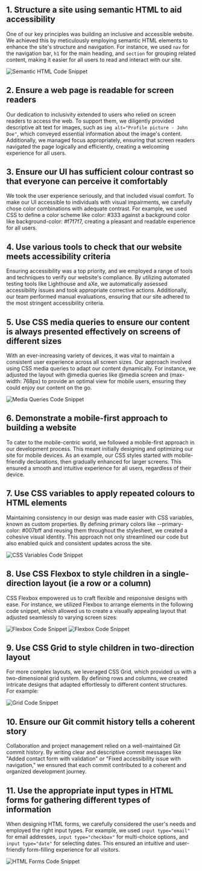 ## 1. Structure a site using semantic HTML to aid accessibility

One of our key principles was building an inclusive and accessible website. We achieved this by meticulously employing semantic HTML elements to enhance the site's structure and navigation. For instance, we used `nav` for the navigation bar, `h1` for the main heading, and `section` for grouping related content, making it easier for all users to read and interact with our site.

![Semantic HTML Code Snippet](../images/Semantic-HTML.png)

## 2. Ensure a web page is readable for screen readers

Our dedication to inclusivity extended to users who relied on screen readers to access the web. To support them, we diligently provided descriptive alt text for images, such as `img alt="Profile picture - John Doe"`, which conveyed essential information about the image's content. Additionally, we managed focus appropriately, ensuring that screen readers navigated the page logically and efficiently, creating a welcoming experience for all users.

## 3. Ensure our UI has sufficient colour contrast so that everyone can perceive it comfortably

We took the user experience seriously, and that included visual comfort. To make our UI accessible to individuals with visual impairments, we carefully chose color combinations with adequate contrast. For example, we used CSS to define a color scheme like color: #333 against a background color like background-color: #f7f7f7, creating a pleasant and readable experience for all users.

## 4. Use various tools to check that our website meets accessibility criteria

Ensuring accessibility was a top priority, and we employed a range of tools and techniques to verify our website's compliance. By utilizing automated testing tools like Lighthouse and aXe, we automatically assessed accessibility issues and took appropriate corrective actions. Additionally, our team performed manual evaluations, ensuring that our site adhered to the most stringent accessibility criteria.

## 5. Use CSS media queries to ensure our content is always presented effectively on screens of different sizes

With an ever-increasing variety of devices, it was vital to maintain a consistent user experience across all screen sizes. Our approach involved using CSS media queries to adapt our content dynamically. For instance, we adjusted the layout with @media queries like @media screen and (max-width: 768px) to provide an optimal view for mobile users, ensuring they could enjoy our content on the go.

![Media Queries Code Snippet](../images/Grid-Media-Queries.png)

## 6. Demonstrate a mobile-first approach to building a website

To cater to the mobile-centric world, we followed a mobile-first approach in our development process. This meant initially designing and optimizing our site for mobile devices. As an example, our CSS styles started with mobile-friendly declarations, then gradually enhanced for larger screens. This ensured a smooth and intuitive experience for all users, regardless of their device.

## 7. Use CSS variables to apply repeated colours to HTML elements

Maintaining consistency in our design was made easier with CSS variables, known as custom properties. By defining primary colors like --primary-color: #007bff and reusing them throughout the stylesheet, we created a cohesive visual identity. This approach not only streamlined our code but also enabled quick and consistent updates across the site.

![CSS Variables Code Snippet](../images/CSS-Variables.png)

## 8. Use CSS Flexbox to style children in a single-direction layout (ie a row or a column)

CSS Flexbox empowered us to craft flexible and responsive designs with ease. For instance, we utilized Flexbox to arrange elements in the following code snippet, which allowed us to create a visually appealing layout that adjusted seamlessly to varying screen sizes:

![Flexbox Code Snippet](../images/Flexbox.png)
![Flexbox Code Snippet](../images/Flexbox-CSS.png)

## 9. Use CSS Grid to style children in two-direction layout

For more complex layouts, we leveraged CSS Grid, which provided us with a two-dimensional grid system. By defining rows and columns, we created intricate designs that adapted effortlessly to different content structures. For example:

![Grid Code Snippet](../images/Grid.png)

## 10. Ensure our Git commit history tells a coherent story

Collaboration and project management relied on a well-maintained Git commit history. By writing clear and descriptive commit messages like "Added contact form with validation" or "Fixed accessibility issue with navigation," we ensured that each commit contributed to a coherent and organized development journey.

## 11. Use the appropriate input types in HTML forms for gathering different types of information

When designing HTML forms, we carefully considered the user's needs and employed the right input types. For example, we used `input type="email"` for email addresses, `input type="checkbox"` for multi-choice options, and `input type="date"` for selecting dates. This ensured an intuitive and user-friendly form-filling experience for all visitors.

![HTML Forms Code Snippet](../images/HTML-Forms.png)
